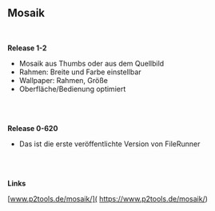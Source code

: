## Mosaik

<br />

**Release 1-2**

* Mosaik aus Thumbs oder aus dem Quellbild
* Rahmen: Breite und Farbe einstellbar
* Wallpaper: Rahmen, Größe
* Oberfläche/Bedienung optimiert


<br />
<br />

**Release 0-620**

* Das ist die erste veröffentlichte Version von FileRunner



<br />
<br />

**Links**

[www.p2tools.de/mosaik/]( https://www.p2tools.de/mosaik/)
